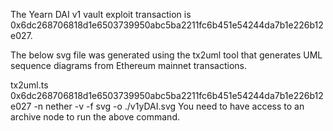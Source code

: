 The Yearn DAI v1 vault exploit transaction is 0x6dc268706818d1e6503739950abc5ba2211fc6b451e54244da7b1e226b12e027.

The below svg file was generated using the tx2uml tool that generates UML sequence diagrams from Ethereum mainnet transactions.

tx2uml.ts 0x6dc268706818d1e6503739950abc5ba2211fc6b451e54244da7b1e226b12e027 -n nether -v -f svg -o ./v1yDAI.svg
You need to have access to an archive node to run the above command.
